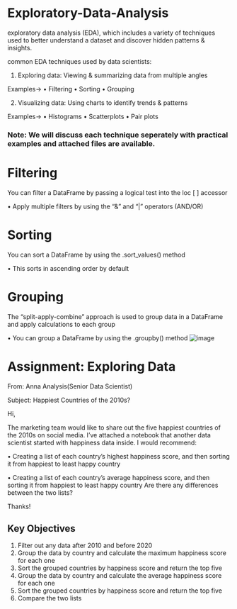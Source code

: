 # Exploratory-Data-Analysis

exploratory data analysis (EDA), which includes a variety of techniques used to better understand a dataset and discover hidden patterns & insights. 

common EDA techniques used by data scientists:

1. Exploring data: Viewing & summarizing data from multiple angles

Examples->
• Filtering
• Sorting
• Grouping

2. Visualizing data: Using charts to identify trends & patterns

Examples->
• Histograms
• Scatterplots
• Pair plots

### Note: We will discuss each technique seperately with practical examples and attached files are available. 

# Filtering

You can filter a DataFrame by passing a logical test into the loc [ ] accessor

• Apply multiple filters by using the “&” and “|” operators (AND/OR)

# Sorting

You can sort a DataFrame by using the .sort_values() method

• This sorts in ascending order by default

# Grouping

The “split-apply-combine” approach is used to group data in a DataFrame and apply calculations to each group

• You can group a DataFrame by using the .groupby() method
![image](https://github.com/user-attachments/assets/05621aa9-e0d6-4918-8685-1178fcbd0a39)

# Assignment: Exploring Data

From: Anna Analysis(Senior Data Scientist)

Subject: Happiest Countries of the 2010s?

Hi, 

The marketing team would like to share out the five happiest countries of the 2010s on social media. I’ve attached a notebook that another data scientist started with happiness data inside. I would recommend:

• Creating a list of each country’s highest happiness score,
and then sorting it from happiest to least happy country

• Creating a list of each country’s average happiness score,
and then sorting it from happiest to least happy country
Are there any differences between the two lists?

Thanks!

## Key Objectives

1. Filter out any data after 2010 and before 2020
2. Group the data by country and calculate the maximum happiness score for each one
3. Sort the grouped countries by happiness score and return the top five
4. Group the data by country and calculate the average happiness score for each one
5. Sort the grouped countries by happiness score and return the top five
6. Compare the two lists
